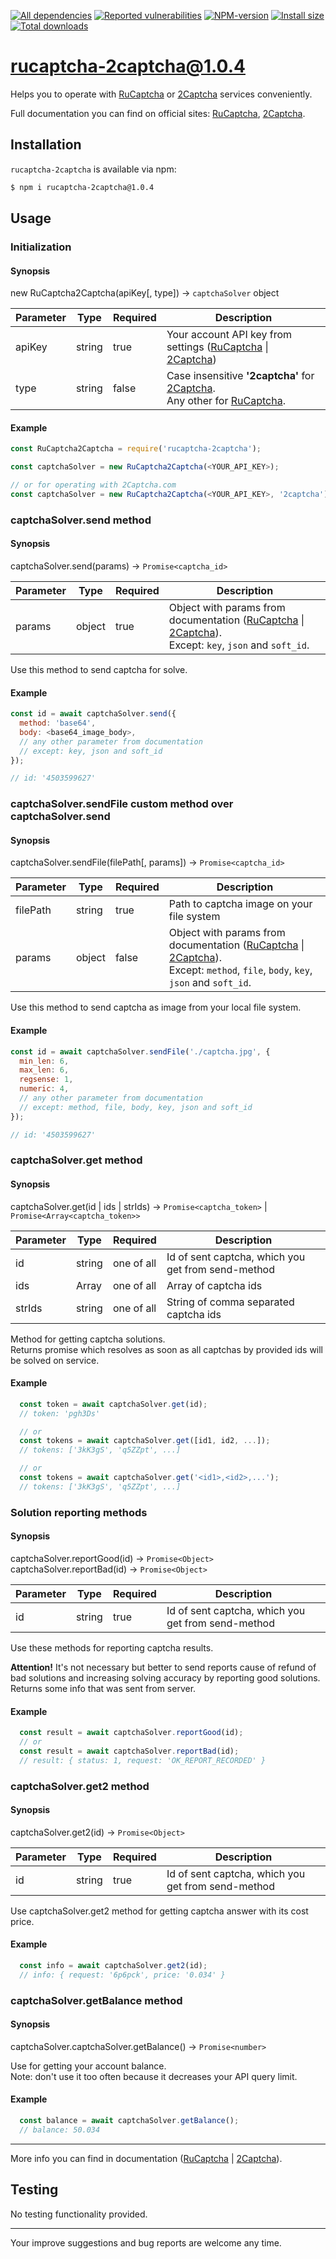 [![All dependencies](https://img.shields.io/librariesio/release/npm/rucaptcha-2captcha/1.0.4?style=flat-square "All dependencies of rucaptcha-2captcha@1.0.4")](https://libraries.io/npm/rucaptcha-2captcha/1.0.4)
[![Reported vulnerabilities](https://img.shields.io/snyk/vulnerabilities/npm/rucaptcha-2captcha@1.0.4?style=flat-square "Reported vulnerabilities of rucaptcha-2captcha@1.0.4")](https://snyk.io/test/npm/rucaptcha-2captcha/1.0.4)
[![NPM-version](https://img.shields.io/badge/npm-v1.0.4-blue.svg?style=flat-square&&logo=npm "Current NPM-version")](https://www.npmjs.com/package/rucaptcha-2captcha/v/1.0.4)
[![Install size](https://flat.badgen.net/packagephobia/install/rucaptcha-2captcha@1.0.4?label=size 'Install size of rucaptcha-2captcha@1.0.4')](https://packagephobia.now.sh/result?p=rucaptcha-2captcha@1.0.4)
[![Total downloads](https://img.shields.io/npm/dt/rucaptcha-2captcha?style=flat-square "Total downloads for all the time")](https://npm-stat.com/charts.html?package=rucaptcha-2captcha)

# rucaptcha-2captcha@1.0.4

Helps you to operate with [RuCaptcha] or [2Captcha] services conveniently.

Full documentation you can find on official sites: [RuCaptcha][RuCaptchaAPI], [2Captcha][2CaptchaAPI].

## Installation
`rucaptcha-2captcha` is available via npm:
``` bash
$ npm i rucaptcha-2captcha@1.0.4
```

## Usage
### Initialization
#### Synopsis

new RuCaptcha2Captcha(apiKey[, type]) → `captchaSolver` object

| Parameter | Type   | Required | Description
|-----------|--------|----------|-
| apiKey    | string | true     | Your account API key from settings ([RuCaptcha][RuCaptchaSettings] \| [2Captcha][2CaptchaSettings])
| type      | string | false    | Case insensitive **'2captcha'** for [2Captcha].<br>Any other for [RuCaptcha].

#### Example
```js
const RuCaptcha2Captcha = require('rucaptcha-2captcha');

const captchaSolver = new RuCaptcha2Captcha(<YOUR_API_KEY>);

// or for operating with 2Captcha.com
const captchaSolver = new RuCaptcha2Captcha(<YOUR_API_KEY>, '2captcha');

```

### captchaSolver.send method
#### Synopsis

captchaSolver.send(params) → `Promise<captcha_id>`

| Parameter | Type   | Required | Description
|-----------|--------|----------|-
| params    | object | true     | Object with params from documentation ([RuCaptcha][RuCaptchaParams] \| [2Captcha][2CaptchaParams]).<br>Except: `key`, `json` and `soft_id`.

Use this method to send captcha for solve.

#### Example
```js
const id = await captchaSolver.send({
  method: 'base64',
  body: <base64_image_body>,
  // any other parameter from documentation
  // except: key, json and soft_id
});

// id: '4503599627'
```

### captchaSolver.sendFile custom method over captchaSolver.send
#### Synopsis

captchaSolver.sendFile(filePath[, params]) → `Promise<captcha_id>`

| Parameter | Type   | Required | Description
|-----------|--------|----------|-
| filePath  | string | true     | Path to captcha image on your file system
| params    | object | false    | Object with params from documentation ([RuCaptcha][RuCaptchaParams] \| [2Captcha][2CaptchaParams]).<br>Except: `method`, `file`, `body`, `key`, `json` and `soft_id`.

Use this method to send captcha as image from your local file system.

#### Example
```js
const id = await captchaSolver.sendFile('./captcha.jpg', {
  min_len: 6,
  max_len: 6,
  regsense: 1,
  numeric: 4,
  // any other parameter from documentation
  // except: method, file, body, key, json and soft_id
});

// id: '4503599627'
```

### captchaSolver.get method
#### Synopsis

captchaSolver.get(id | ids | strIds) → `Promise<captcha_token>` | `Promise<Array<captcha_token>>`

| Parameter | Type      | Required   | Description
|-----------|-----------|------------|-
| id        | string    | one of all | Id of sent captcha, which you get from send-method
| ids       | Array<id> | one of all | Array of captcha ids
| strIds    | string    | one of all | String of comma separated captcha ids

Method for getting captcha solutions.\
Returns promise which resolves as soon as all captchas by provided ids will be solved on service.

#### Example
```js
  const token = await captchaSolver.get(id);
  // token: 'pgh3Ds'

  // or
  const tokens = await captchaSolver.get([id1, id2, ...]);
  // tokens: ['3kK3gS', 'q5ZZpt', ...]

  // or
  const tokens = await captchaSolver.get('<id1>,<id2>,...');
  // tokens: ['3kK3gS', 'q5ZZpt', ...]
```

### Solution reporting methods
#### Synopsis

captchaSolver.reportGood(id) → `Promise<Object>`\
captchaSolver.reportBad(id) → `Promise<Object>`

| Parameter | Type   | Required | Description
|-----------|--------|----------|-
| id        | string | true     | Id of sent captcha, which you get from send-method

Use these methods for reporting captcha results.

**Attention!** It's not necessary but better to send reports cause of refund of bad solutions and increasing solving accuracy by reporting good solutions.\
Returns some info that was sent from server.

#### Example
```js
  const result = await captchaSolver.reportGood(id);
  // or
  const result = await captchaSolver.reportBad(id);
  // result: { status: 1, request: 'OK_REPORT_RECORDED' }
```

### captchaSolver.get2 method
#### Synopsis

captchaSolver.get2(id) → `Promise<Object>`

| Parameter | Type   | Required | Description
|-----------|--------|----------|-
| id        | string | true     | Id of sent captcha, which you get from send-method

Use captchaSolver.get2 method for getting captcha answer with its cost price.

#### Example
```js
  const info = await captchaSolver.get2(id);
  // info: { request: '6p6pck', price: '0.034' }
```

### captchaSolver.getBalance method
#### Synopsis

captchaSolver.captchaSolver.getBalance() → `Promise<number>`

Use for getting your account balance.\
Note: don't use it too often because it decreases your API query limit.

#### Example
```js
  const balance = await captchaSolver.getBalance();
  // balance: 50.034
```

---

More info you can find in documentation ([RuCaptcha][RuCaptchaAPI] | [2Captcha][2CaptchaAPI]).

## Testing
No testing functionality provided.

---

Your improve suggestions and bug reports are welcome any time.

[RuCaptcha]: https://rucaptcha.com
[2Captcha]: https://2captcha.com
[RuCaptchaAPI]: https://rucaptcha.com/api-rucaptcha
[2CaptchaAPI]: https://2captcha.com/2captcha-api
[RuCaptchaSettings]: https://rucaptcha.com/setting
[2CaptchaSettings]: https://2captcha.com/setting
[RuCaptchaParams]: https://rucaptcha.com/api-rucaptcha#normal_post
[2CaptchaParams]: https://2captcha.com/2captcha-api#normal_post
